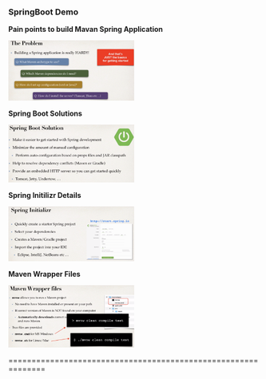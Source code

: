 ### SpringBoot Demo
**Pain points to build Mavan Spring Application**

 <img src="images/mavenpainpoints.png" width=50% height=50%>
 
 **Spring Boot Solutions**

 <img src="images/springbootsolution.png" width=50% height=50%>
 
  **Spring Initilizr Details**

 <img src="images/springinitializrbenifits.png" width=50% height=50%>
 
  **Maven Wrapper Files**

 <img src="images/mavenwrapperfiles.png" width=50% height=50%>
 
 ==============================================================
